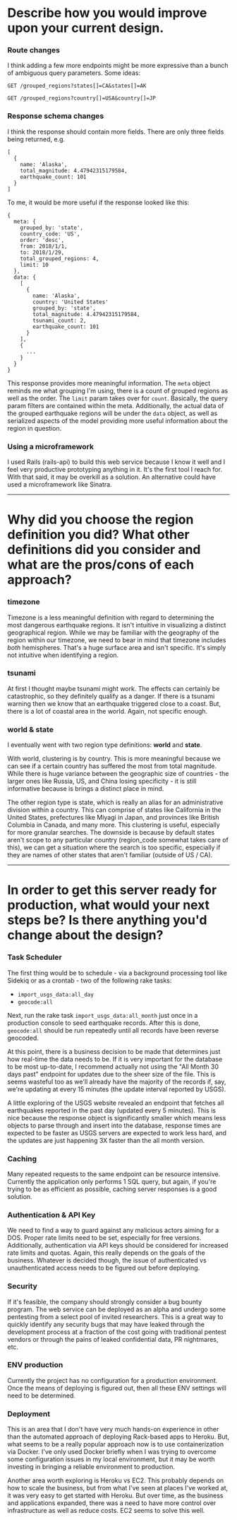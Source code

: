 # Describe how you would improve upon your current design.

### Route changes

I think adding a few more endpoints might be more expressive than a bunch of ambiguous query parameters. Some ideas:

```
GET /grouped_regions?states[]=CA&states[]=AK
```

```
GET /grouped_regions?country[]=USA&country[]=JP
```

### Response schema changes

I think the response should contain more fields. There are only three fields being returned, e.g.

```
[
  {
    name: 'Alaska',
    total_magnitude: 4.47942315179584,
    earthquake_count: 101
  }
]
```

To me, it would be more useful if the response looked like this:

```
{
  meta: {
    grouped_by: 'state',
    country_code: 'US',
    order: 'desc',
    from: 2018/1/1,
    to: 2018/1/29,
    total_grouped_regions: 4,
    limit: 10
  },
  data: {
    [
      {
        name: 'Alaska',
        country: 'United States'
        grouped_by: 'state',
        total_magnitude: 4.47942315179584,
        tsunami_count: 2,
        earthquake_count: 101
      }
    ],
    {
      ...
    }
  }
}
```

This response provides more meaningful information. The `meta` object reminds me what grouping I'm using, there is a count of grouped regions as well as the order. The `limit` param takes over for `count`. Basically, the query param filters are contained within the meta. Additionally, the actual data of the grouped earthquake regions will be under the `data` object, as well as serialized aspects of the model providing more useful information about the region in question.

### Using a microframework

I used Rails (rails-api) to build this web service because I know it well and I feel very productive prototyping anything in it. It's the first tool I reach for. With that said, it may be overkill as a solution. An alternative could have used a microframework like Sinatra.

---

# Why did you choose the region definition you did? What other definitions did you consider and what are the pros/cons of each approach?

### timezone

Timezone is a less meaningful definition with regard to determining the most dangerous earthquake regions. It isn't intuitive in visualizing a distinct geographical region. While we may be familiar with the geography of the region within our timezone, we need to bear in mind that timezone includes _both_ hemispheres. That's a huge surface area and isn't specific. It's simply not intuitive when identifying a region.

### tsunami

At first I thought maybe tsunami might work. The effects can certainly be catastrophic, so they definitely qualify as a danger. If there is a tsunami warning then we know that an earthquake triggered close to a coast. But, there is a lot of coastal area in the world. Again, not specific enough.


### world & state
I eventually went with two region type definitions: __world__ and __state__.

With world, clustering is by country. This is more meaningful because we can see if a certain country has suffered the most from total magnitude. While there is huge variance between the geographic size of countries - the larger ones like Russia, US, and China losing specificity - it is still informative because is brings a distinct place in mind.

The other region type is state, which is really an alias for an administrative division within a country. This can comprise of states like California in the United States, prefectures like Miyagi in Japan, and provinces like British Columbia in Canada, and many more. This clustering is useful, especially for more granular searches. The downside is because by default states aren't scope to any particular country (region_code somewhat takes care of this), we can get a situation where the search is too specific, especially if they are names of other states that aren't familiar (outside of US / CA).

---

# In order to get this server ready for production, what would your next steps be? Is there anything you'd change about the design?

### Task Scheduler

The first thing would be to schedule - via a background processing tool like Sidekiq or as a crontab - two of the following rake tasks:
- `import_usgs_data:all_day`
- `geocode:all`

Next, run the rake task `import_usgs_data:all_month` just once in a production console to seed earthquake records. After this is done, `geocode:all` should be run repeatedly until all records have been reverse geocoded.

At this point, there is a business decision to be made that determines just how real-time the data needs to be. If it is very important for the database to be most up-to-date, I recommend actually not using the "All Month 30 days past" endpoint for updates due to the sheer size of the file. This is seems wasteful too as we'll already have the majority of the records if, say, we're updating at every 15 minutes (the update interval reported by USGS).

A little exploring of the USGS website revealed an endpoint that fetches all earthquakes reported in the past day (updated every 5 minutes). This is nice because the response object is significantly smaller which means less objects to parse through and insert into the database, response times are expected to be faster as USGS servers are expected to work less hard, and the updates are just happening 3X faster than the all month version.

### Caching

Many repeated requests to the same endpoint can be resource intensive. Currently the application only performs 1 SQL query, but again, if you're trying to be as efficient as possible, caching server responses is a good solution.

### Authentication & API Key

We need to find a way to guard against any malicious actors aiming for a DOS. Proper rate limits need to be set, especially for free versions. Additionally, authentication via API keys should be considered for increased rate limits and quotas. Again, this really depends on the goals of the business. Whatever is decided though, the issue of authenticated vs unauthenticated access needs to be figured out before deploying.

### Security

If it's feasible, the company should strongly consider a bug bounty program. The web service can be deployed as an alpha and undergo some pentesting from a select pool of invited researchers. This is a great way to quickly identify any security bugs that may have leaked through the development process at a fraction of the cost going with traditional pentest vendors or through the pains of leaked confidential data, PR nightmares, etc.

### ENV production

Currently the project has no configuration for a production environment. Once the means of deploying is figured out, then all these ENV settings will need to be determined.

### Deployment

This is an area that I don't have very much hands-on experience in other than the automated approach of deploying Rack-based apps to Heroku. But, what seems to be a really popular approach now is to use containerization via Docker. I've only used Docker briefly when I was trying to overcome some configuration issues in my local environment, but it may be worth investing in bringing a reliable environment to production.

Another area worth exploring is Heroku vs EC2. This probably depends on how to scale the business, but from what I've seen at places I've worked at, it was very easy to get started with Heroku. But over time, as the business and applications expanded, there was a need to have more control over infrastructure as well as reduce costs. EC2 seems to solve this well.
